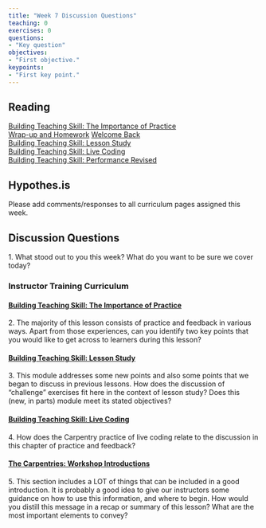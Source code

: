 ```yaml
---	
title: "Week 7 Discussion Questions"	
teaching: 0	
exercises: 0	
questions:	
- "Key question"	
objectives:	
- "First objective."	
keypoints:	
- "First key point."	
---
```


## Reading
[Building Teaching Skill: The Importance of Practice](https://carpentries.github.io/instructor-training/11-practice-teaching/)  
[Wrap-up and Homework](https://carpentries.github.io/instructor-training/12-homework/index.html) 
[Welcome Back](http://carpentries.github.io/instructor-training/13-second-welcome/index.html)   
[Building Teaching Skill: Lesson Study](https://carpentries.github.io/instructor-training/14-lesson-study/)  
[Building Teaching Skill: Live Coding](https://carpentries.github.io/instructor-training/15-live/)  
[Building Teaching Skill: Performance Revised](http://carpentries.github.io/instructor-training/17-performance/index.html)

## Hypothes.is 
Please add comments/responses to all curriculum pages assigned this week.

## Discussion Questions
1\. What stood out to you this week? What do you want to be sure we cover today?

### Instructor Training Curriculum
#### [Building Teaching Skill: The Importance of Practice](https://carpentries.github.io/instructor-training/11-practice-teaching/)
2\. The majority of this lesson consists of practice and feedback in various ways. Apart from those experiences, can you identify two key points that you would like to get across to learners during this lesson?

#### [Building Teaching Skill: Lesson Study](https://carpentries.github.io/instructor-training/14-lesson-study/)
3\. This module addresses some new points and also some points that we began to discuss in previous lessons. How does the discussion of “challenge” exercises fit here in the context of lesson study? Does this (new, in parts) module meet its stated objectives?

#### [Building Teaching Skill: Live Coding](https://carpentries.github.io/instructor-training/15-live/)
4\. How does the Carpentry practice of live coding relate to the discussion in this chapter of practice and feedback?

#### [The Carpentries: Workshop Introductions](https://carpentries.github.io/instructor-training/19-introductions/)
5\. This section includes a LOT of things that can be included in a good introduction. It is probably a good idea to give our instructors some guidance on how to use this information, and where to begin. How would you distill this message in a recap or summary of this lesson? What are the most important elements to convey?

